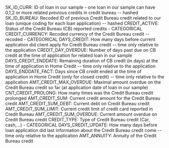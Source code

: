 SK_ID_CURR: ID of loan in our sample - one loan in our sample can have 0,1,2 or more related previous credits in credit bureau -- hashed
SK_ID_BUREAU: Recoded ID of previous Credit Bureau credit related to our loan (unique coding for each loan application) -- hashed
CREDIT_ACTIVE: Status of the Credit Bureau (CB) reported credits - CATEGORICAL
CREDIT_CURRENCY: Recoded currency of the Credit Bureau credit -- recoded - CATEGORICAL
DAYS_CREDIT: How many days before current application did client apply for Credit Bureau credit -- time only relative to the application
CREDIT_DAY_OVERDUE: Number of days past due on CB credit at the time of application for related loan in our sample
DAYS_CREDIT_ENDDATE: Remaining duration of CB credit (in days) at the time of application in Home Credit -- time only relative to the application
DAYS_ENDDATE_FACT: Days since CB credit ended at the time of application in Home Credit (only for closed credit) -- time only relative to the application
AMT_CREDIT_MAX_OVERDUE: Maximal amount overdue on the Credit Bureau credit so far (at application date of loan in our sample)
CNT_CREDIT_PROLONG: How many times was the Credit Bureau credit prolonged
AMT_CREDIT_SUM: Current credit amount for the Credit Bureau credit
AMT_CREDIT_SUM_DEBT: Current debt on Credit Bureau credit
AMT_CREDIT_SUM_LIMIT: Current credit limit of credit card reported in Credit Bureau
AMT_CREDIT_SUM_OVERDUE: Current amount overdue on Credit Bureau credit
CREDIT_TYPE: Type of Credit Bureau credit (Car, cash,...) - CATEGORICAL
DAYS_CREDIT_UPDATE: How many days before loan application did last information about the Credit Bureau credit come -- time only relative to the application
AMT_ANNUITY: Annuity of the Credit Bureau credit